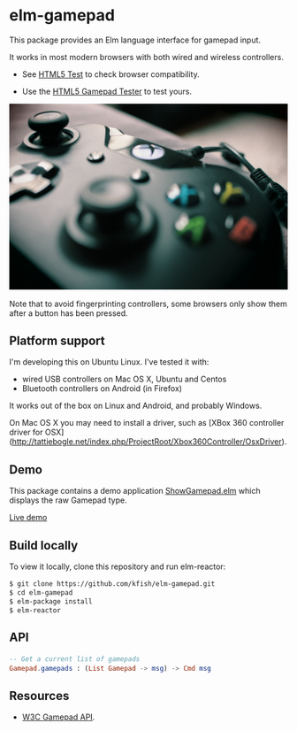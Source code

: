 # elm-gamepad

This package provides an Elm language interface for gamepad input.

It works in most modern browsers with both wired and wireless controllers.

* See [HTML5 Test](https://html5test.com/compare/feature/input.getGamepads.html) to
check browser compatibility.

* Use the [HTML5 Gamepad Tester](http://html5gamepad.com/) to test yours.

![Image of XBox 360 controller](images/xbox-1602822_1280.jpg)

Note that to avoid fingerprinting controllers, some browsers only
show them after a button has been pressed.

## Platform support

I'm developing this on Ubuntu Linux. I've tested it with:

* wired USB controllers on Mac OS X, Ubuntu and Centos
* Bluetooth controllers on Android (in Firefox)

It works out of the box on Linux and Android, and probably Windows.

On Mac OS X you may need to install a driver, such as
[XBox 360 controller driver for OSX]
(http://tattiebogle.net/index.php/ProjectRoot/Xbox360Controller/OsxDriver).

## Demo

This package contains a demo application
[ShowGamepad.elm](ShowGamepad.elm) which displays the raw Gamepad type.

[Live demo](http://kfish.github.io/elm-gamepad/)

## Build locally

To view it locally, clone this repository and run elm-reactor:

```
$ git clone https://github.com/kfish/elm-gamepad.git
$ cd elm-gamepad
$ elm-package install
$ elm-reactor
```

## API

```elm
-- Get a current list of gamepads
Gamepad.gamepads : (List Gamepad -> msg) -> Cmd msg
```

## Resources

 * [W3C Gamepad API](https://w3c.github.io/gamepad/).

